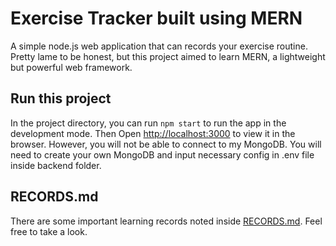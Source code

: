 # Exercise Tracker built using MERN

A simple node.js web application that can records your exercise routine. Pretty lame to be honest, but this project aimed to learn MERN, a lightweight but powerful web framework.

## Run this project

In the project directory, you can run `npm start` to run the app in the development mode. Then Open [http://localhost:3000](http://localhost:3000) to view it in the browser. However, you will not be able to connect to my MongoDB. You will need to create your own MongoDB and input necessary config in .env file inside backend folder.

## RECORDS.md

There are some important learning records noted inside [RECORDS.md](RECORDS.md). Feel free to take a look.